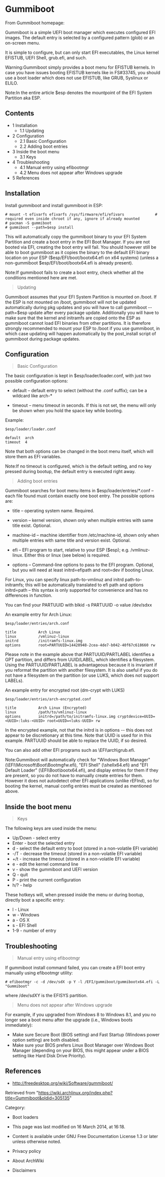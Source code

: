 Gummiboot
=========

From Gummiboot homepage:

Gummiboot is a simple UEFI boot manager which executes configured EFI
images. The default entry is selected by a configured pattern (glob) or
an on-screen menu.

It is simple to configure, but can only start EFI executables, the Linux
kernel EFISTUB, UEFI Shell, grub.efi, and such.

Warning:Gummiboot simply provides a boot menu for EFISTUB kernels. In
case you have issues booting EFISTUB kernels like in FS#33745, you
should use a boot loader which does not use EFISTUB, like GRUB, Syslinux
or ELILO.

Note:In the entire article $esp denotes the mountpoint of the EFI System
Partition aka ESP.

Contents
--------

-   1 Installation
    -   1.1 Updating
-   2 Configuration
    -   2.1 Basic Configuration
    -   2.2 Adding boot entries
-   3 Inside the boot menu
    -   3.1 Keys
-   4 Troubleshooting
    -   4.1 Manual entry using efibootmgr
    -   4.2 Menu does not appear after Windows upgrade
-   5 References

Installation
------------

Install gummiboot and install gummiboot in ESP:

    # mount -t efivarfs efivarfs /sys/firmware/efi/efivars              # required even inside chroot if any, ignore if already mounted
    # pacman -S gummiboot
    # gummiboot --path=$esp install

This will automatically copy the gummiboot binary to your EFI System
Partition and create a boot entry in the EFI Boot Manager. If you are
not booted via EFI, creating the boot entry will fail. You should
however still be able to boot gummiboot as it copies the binary to the
default EFI binary location on your ESP ($esp/EFI/boot/bootx64.efi on
x64 systems) (unless a non-gummiboot $esp/EFI/boot/bootx64.efi is
already present).

Note:If gummiboot fails to create a boot entry, check whether all the
conditions mentioned here are met.

> Updating

Gummiboot assumes that your EFI System Partition is mounted on /boot. If
the ESP is not mounted on /boot, gummiboot will not be updated
automatically during pkg updates and you will have to call
gummiboot --path=$esp update after every package update. Additionally
you will have to make sure that the kernel and initramfs are copied onto
the ESP as gummiboot cannot load EFI binaries from other partitions. It
is therefore strongly recommended to mount your ESP to /boot if you use
gummiboot, in which case updating will happen automatically by the
post_install script of gummiboot during package updates.

Configuration
-------------

> Basic Configuration

The basic configuration is kept in $esp/loader/loader.conf, with just
two possible configuration options:

-   default – default entry to select (without the .conf suffix); can be
    a wildcard like arch-*

-   timeout – menu timeout in seconds. If this is not set, the menu will
    only be shown when you hold the space key while booting.

Example:

    $esp/loader/loader.conf

    default  arch
    timeout  4

Note that both options can be changed in the boot menu itself, which
will store them as EFI variables.

Note:If no timeout is configured, which is the default setting, and no
key pressed during bootup, the default entry is executed right away.

> Adding boot entries

Gummiboot searches for boot menu items in $esp/loader/entries/*.conf –
each file found must contain exactly one boot entry. The possible
options are:

-   title – operating system name. Required.

-   version – kernel version, shown only when multiple entries with same
    title exist. Optional.

-   machine-id – machine identifier from /etc/machine-id, shown only
    when multiple entries with same title and version exist. Optional.

-   efi – EFI program to start, relative to your ESP ($esp); e.g.
    /vmlinuz-linux. Either this or linux (see below) is required.

-   options – Command-line options to pass to the EFI program. Optional,
    but you will need at least initrd=efipath and root=dev if booting
    Linux.

For Linux, you can specify linux path-to-vmlinuz and
initrd path-to-initramfs; this will be automatically translated to
efi path and options initrd=path – this syntax is only supported for
convenience and has no differences in function.

You can find your PARTUUID with blkid -s PARTUUID -o value /dev/sdxx

An example entry for Arch Linux:

    $esp/loader/entries/arch.conf

    title          Arch Linux
    linux          /vmlinuz-linux
    initrd         /initramfs-linux.img
    options        root=PARTUUID=14420948-2cea-4de7-b042-40f67c618660 rw

Please note in the example above that PARTUUID/PARTLABEL identifies a
GPT partition, and differs from UUID/LABEL, which identifies a
filesystem. Using the PARTUUID/PARTLABEL is advantageous because it is
invariant if you reformat the partition with another filesystem. It is
also useful if you do not have a filesystem on the partition (or use
LUKS, which does not support LABELs).

An example entry for encrypted root (dm-crypt with LUKS)

    $esp/loader/entries/arch-encrypted.conf

    title          Arch Linux (Encrypted)
    linux          /path/to/vmlinuz-linux
    options        initrd=/path/to/initramfs-linux.img cryptdevice=UUID=<UUID>:luks-<UUID> root=UUID=<luks-UUID> rw

In the encrypted example, not that the initrd is in options -- this does
not appear to be discretionary at this time. Note that UUID is used for
in this example. PARTUUID should be able to replace the UUID, if so
desired.

You can also add other EFI programs such as \EFI\arch\grub.efi.

Note:Gummiboot will automatically check for "Windows Boot Manager"
(\EFI\Microsoft\Boot\Bootmgfw.efi), "EFI Shell" (\shellx64.efi) and "EFI
Default Loader" (\EFI\Boot\bootx64.efi), and display entries for them if
they are present, so you do not have to manually create entries for
them. However it does not autodetect other EFI applications (unlike
rEFInd), so for booting the kernel, manual config entries must be
created as mentioned above.

Inside the boot menu
--------------------

> Keys

The following keys are used inside the menu:

-   Up/Down - select entry
-   Enter - boot the selected entry
-   d - select the default entry to boot (stored in a non-volatile EFI
    variable)
-   -/T - decrease the timeout (stored in a non-volatile EFI variable)
-   +/t - increase the timeout (stored in a non-volatile EFI variable)
-   e - edit the kernel command line
-   v - show the gummiboot and UEFI version
-   Q - quit
-   P - print the current configuration
-   h/? - help

These hotkeys will, when pressed inside the menu or during bootup,
directly boot a specific entry:

-   l - Linux
-   w - Windows
-   a - OS X
-   s - EFI Shell
-   1-9 - number of entry

Troubleshooting
---------------

> Manual entry using efibootmgr

If gummiboot install command failed, you can create a EFI boot entry
manually using efibootmgr utility:

    # efibootmgr -c -d /dev/sdX -p Y -l /EFI/gummiboot/gummibootx64.efi -L "Gummiboot"

where /dev/sdXY is the EFISYS partition.

> Menu does not appear after Windows upgrade

For example, if you upgraded from Windows 8 to Windows 8.1, and you no
longer see a boot menu after the upgrade (i.e., Windows boots
immediately):

-   Make sure Secure Boot (BIOS setting) and Fast Startup (Windows power
    option setting) are both disabled.
-   Make sure your BIOS prefers Linux Boot Manager over Windows Boot
    Manager (depending on your BIOS, this might appear under a BIOS
    setting like Hard Disk Drive Priority).

References
----------

-   http://freedesktop.org/wiki/Software/gummiboot/

Retrieved from
"https://wiki.archlinux.org/index.php?title=Gummiboot&oldid=305135"

Category:

-   Boot loaders

-   This page was last modified on 16 March 2014, at 16:18.
-   Content is available under GNU Free Documentation License 1.3 or
    later unless otherwise noted.
-   Privacy policy
-   About ArchWiki
-   Disclaimers
